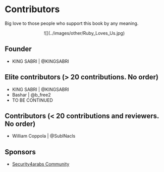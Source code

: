 # Contributors

Big love to those people who support this book by any meaning.

<center>![](../images/other/Ruby_Loves_Us.jpg)</center>


## Founder
- KING SABRI | @KINGSABRI

## Elite contributors (> 20 contributions. No order)
- KING SABRI | @KINGSABRI
- Bashar | @b_free2
- TO BE CONTINUED

## Contributors (< 20 contributions and reviewers. No order)
* William Coppola | @SubINacls


## Sponsors
- [Security4arabs Community](http://www.security4arabs.com/)
